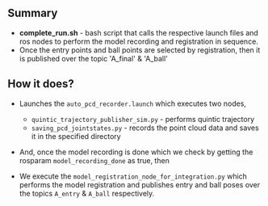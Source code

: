 ## Summary


- **complete_run.sh** - bash script that calls the respective launch files and ros nodes to perform the model recording and registration in sequence.
- Once the entry points and ball points are selected by registration, then it is published over the topic 'A_final' & 'A_ball'

## How it does?

- Launches the `auto_pcd_recorder.launch` which executes two nodes, 


	- `quintic_trajectory_publisher_sim.py` - performs quintic trajectory
	- `saving_pcd_jointstates.py` - records the point cloud data and saves it in the specified directory

- And, once the model recording is done which we check by getting the rosparam `model_recording_done` as  true, then 
- We execute the  `model_registration_node_for_integration.py` which performs the model registration and publishes entry and ball poses over the topics `A_entry` & `A_ball` respectively.
		      



